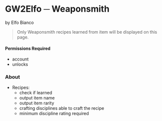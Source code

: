 # GW2Elfo ─ Weaponsmith
by Elfo Bianco

> Only Weaponsmith recipes learned from item will be displayed on this page.

#### Permissions Required
* account
* unlocks

### About
* Recipes:
  * check if learned
  * output item name
  * output item rarity
  * crafting disciplines able to craft the recipe
  * minimum discipline rating required
